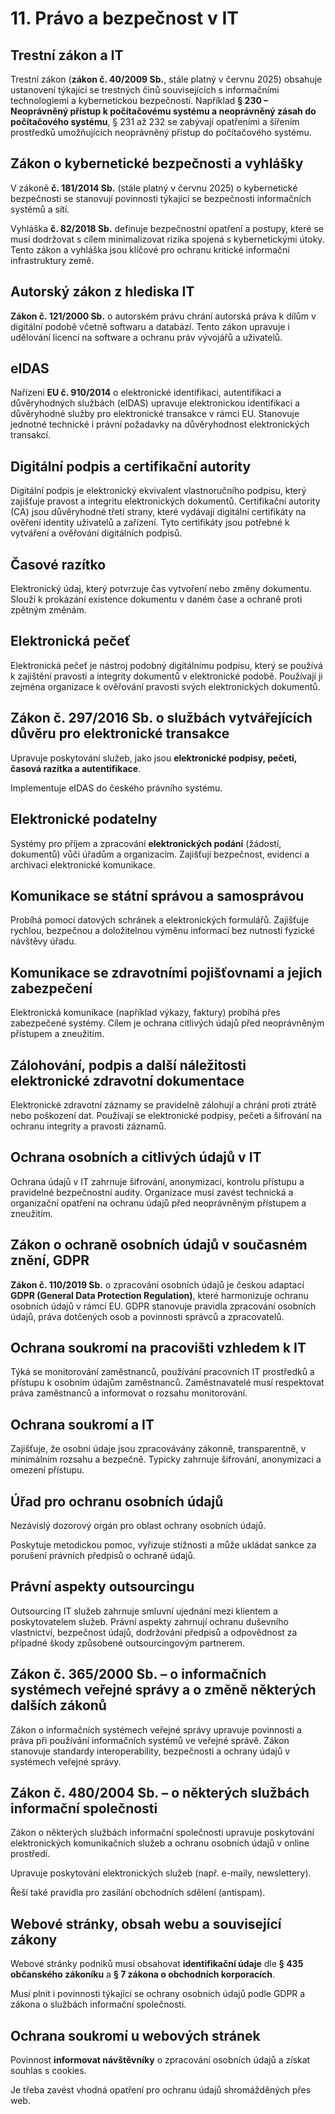# 11. Právo a bezpečnost v IT

## Trestní zákon a IT

Trestní zákon (**zákon č. 40/2009 Sb.**, stále platný v červnu 2025) obsahuje ustanovení týkající se trestných činů souvisejících s informačními technologiemi a kybernetickou bezpečností. Například **§ 230 – Neoprávněný přístup k počítačovému systému a neoprávněný zásah do počítačového systému**, § 231 až 232 se zabývají opatřeními a šířením prostředků umožňujících neoprávněný přístup do počítačového systému.

## Zákon o kybernetické bezpečnosti a vyhlášky

V zákoně **č. 181/2014 Sb.** (stále platný v červnu 2025) o kybernetické bezpečnosti se stanovují povinnosti týkající se bezpečnosti informačních systémů a sítí.

Vyhláška **č. 82/2018 Sb.** definuje bezpečnostní opatření a postupy, které se musí dodržovat s cílem minimalizovat rizika spojená s kybernetickými útoky. Tento zákon a vyhláška jsou klíčové pro ochranu kritické informační infrastruktury země.

## Autorský zákon z hlediska IT

**Zákon č. 121/2000 Sb.** o autorském právu chrání autorská práva k dílům v digitální podobě včetně softwaru a databází. Tento zákon upravuje i udělování licencí na software a ochranu práv vývojářů a uživatelů.

## eIDAS

Nařízení **EU č. 910/2014** o elektronické identifikaci, autentifikaci a důvěryhodných službách (eIDAS) upravuje elektronickou identifikaci a důvěryhodné služby pro elektronické transakce v rámci EU. Stanovuje jednotné technické i právní požadavky na důvěryhodnost elektronických transakcí.

## Digitální podpis a certifikační autority

Digitální podpis je elektronický ekvivalent vlastnoručního podpisu, který zajišťuje pravost a integritu elektronických dokumentů. Certifikační autority (CA) jsou důvěryhodné třetí strany, které vydávají digitální certifikáty na ověření identity uživatelů a zařízení. Tyto certifikáty jsou potřebné k vytváření a ověřování digitálních podpisů.

## Časové razítko

Elektronický údaj, který potvrzuje čas vytvoření nebo změny dokumentu. Slouží k prokázání existence dokumentu v daném čase a ochraně proti zpětným změnám.

## Elektronická pečeť

Elektronická pečeť je nástroj podobný digitálnímu podpisu, který se používá k zajištění pravosti a integrity dokumentů v elektronické podobě. Používají ji zejména organizace k ověřování pravosti svých elektronických dokumentů.

## Zákon č. 297/2016 Sb. o službách vytvářejících důvěru pro elektronické transakce

Upravuje poskytování služeb, jako jsou **elektronické podpisy, pečeti, časová razítka a autentifikace**.

Implementuje eIDAS do českého právního systému.

## Elektronické podatelny

Systémy pro příjem a zpracování **elektronických podání** (žádostí, dokumentů) vůči úřadům a organizacím. Zajišťují bezpečnost, evidenci a archivaci elektronické komunikace.

## Komunikace se státní správou a samosprávou

Probíhá pomocí datových schránek a elektronických formulářů. Zajišťuje rychlou, bezpečnou a doložitelnou výměnu informací bez nutnosti fyzické návštěvy úřadu.

## Komunikace se zdravotními pojišťovnami a jejich zabezpečení

Elektronická komunikace (například výkazy, faktury) probíhá přes zabezpečené systémy. Cílem je ochrana citlivých údajů před neoprávněným přístupem a zneužitím.

## Zálohování, podpis a další náležitosti elektronické zdravotní dokumentace

Elektronické zdravotní záznamy se pravidelně zálohují a chrání proti ztrátě nebo poškození dat. Používají se elektronické podpisy, pečeti a šifrování na ochranu integrity a pravosti záznamů.

## Ochrana osobních a citlivých údajů v IT

Ochrana údajů v IT zahrnuje šifrování, anonymizaci, kontrolu přístupu a pravidelné bezpečnostní audity. Organizace musí zavést technická a organizační opatření na ochranu údajů před neoprávněným přístupem a zneužitím.

## Zákon o ochraně osobních údajů v současném znění, GDPR

**Zákon č. 110/2019 Sb.** o zpracování osobních údajů je českou adaptací **GDPR (General Data Protection Regulation)**, které harmonizuje ochranu osobních údajů v rámci EU. GDPR stanovuje pravidla zpracování osobních údajů, práva dotčených osob a povinnosti správců a zpracovatelů.

## Ochrana soukromí na pracovišti vzhledem k IT

Týká se monitorování zaměstnanců, používání pracovních IT prostředků a přístupu k osobním údajům zaměstnanců. Zaměstnavatelé musí respektovat práva zaměstnanců a informovat o rozsahu monitorování.

## Ochrana soukromí a IT

Zajišťuje, že osobní údaje jsou zpracovávány zákonně, transparentně, v minimálním rozsahu a bezpečně. Typicky zahrnuje šifrování, anonymizaci a omezení přístupu.

## Úřad pro ochranu osobních údajů

Nezávislý dozorový orgán pro oblast ochrany osobních údajů.

Poskytuje metodickou pomoc, vyřizuje stížnosti a může ukládat sankce za porušení právních předpisů o ochraně údajů.

## Právní aspekty outsourcingu

Outsourcing IT služeb zahrnuje smluvní ujednání mezi klientem a poskytovatelem služeb. Právní aspekty zahrnují ochranu duševního vlastnictví, bezpečnost údajů, dodržování předpisů a odpovědnost za případné škody způsobené outsourcingovým partnerem.

## Zákon č. 365/2000 Sb. – o informačních systémech veřejné správy a o změně některých dalších zákonů

Zákon o informačních systémech veřejné správy upravuje povinnosti a práva při používání informačních systémů ve veřejné správě. Zákon stanovuje standardy interoperability, bezpečnosti a ochrany údajů v systémech veřejné správy.

## Zákon č. 480/2004 Sb. – o některých službách informační společnosti

Zákon o některých službách informační společnosti upravuje poskytování elektronických komunikačních služeb a ochranu osobních údajů v online prostředí.

Upravuje poskytování elektronických služeb (např. e-maily, newslettery).

Řeší také pravidla pro zasílání obchodních sdělení (antispam).

## Webové stránky, obsah webu a související zákony

Webové stránky podniků musí obsahovat **identifikační údaje** dle **§ 435 občanského zákoníku** a **§ 7 zákona o obchodních korporacích**.

Musí plnit i povinnosti týkající se ochrany osobních údajů podle GDPR a zákona o službách informační společnosti.

## Ochrana soukromí u webových stránek

Povinnost **informovat návštěvníky** o zpracování osobních údajů a získat souhlas s cookies.

Je třeba zavést vhodná opatření pro ochranu údajů shromážděných přes web.
